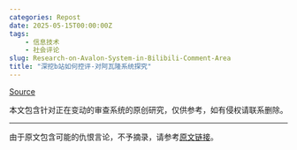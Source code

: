 ```yaml
---
categories: Repost
date: 2025-05-15T00:00:00Z
tags:
    - 信息技术
    - 社会评论
slug: Research-on-Avalon-System-in-Bilibili-Comment-Area
title: "深挖b站如何控评-对阿瓦隆系统探究"
---
```


[Source](https://github.com/freedom-introvert/Research-on-Avalon-System-in-Bilibili-Comment-Area/blob/main/docs/%E5%AF%B9%E9%98%BF%E7%93%A6%E9%9A%86%E7%B3%BB%E7%BB%9F%E6%8E%A2%E7%A9%B6-NEW.md)

本文包含针对正在变动的审查系统的原创研究，仅供参考，如有侵权请联系删除。

---

由于原文包含可能的仇恨言论，不予摘录，请参考[原文链接](https://github.com/freedom-introvert/Research-on-Avalon-System-in-Bilibili-Comment-Area/blob/main/docs/%E5%AF%B9%E9%98%BF%E7%93%A6%E9%9A%86%E7%B3%BB%E7%BB%9F%E6%8E%A2%E7%A9%B6-NEW.md)。
